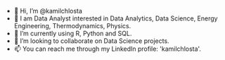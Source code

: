 - 👋 Hi, I’m @kamilchlosta
- 👀 I am Data Analyst interested in Data Analytics, Data Science, Energy Engineering, Thermodynamics, Physics.
- 🌱 I’m currently using R, Python and SQL.
- 💞️ I’m looking to collaborate on Data Science projects.
- 📫 You can reach me through my LinkedIn profile: 'kamilchlosta'.
